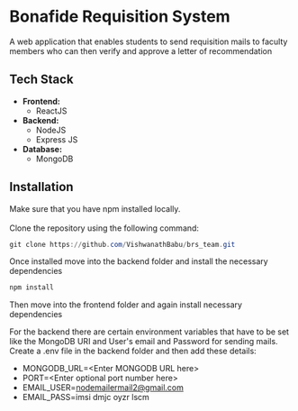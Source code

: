 # Bonafide Requisition System
A web application that enables students to send requisition mails to faculty members who can then verify and approve a letter of recommendation
## Tech Stack
* **Frontend:**
  * ReactJS
* **Backend:**
  * NodeJS
  * Express JS
* **Database:**
  * MongoDB
## Installation
Make sure that you have npm installed locally.<br/><br/>
Clone the repository using the following command:<br/>
```PowerShell
git clone https://github.com/VishwanathBabu/brs_team.git
```
Once installed move into the backend folder and install the necessary dependencies<br />
```PowerShell
npm install
```
Then move into the frontend folder and again install necessary dependencies<br />

For the backend there are certain environment variables that have to be set like the MongoDB URI and User's email and Password for sending mails.
Create a .env file in the backend folder and then add these details:
* MONGODB_URL=\<Enter MONGODB URL here\>
* PORT=\<Enter optional port number here\>
* EMAIL_USER=nodemailermail2@gmail.com
* EMAIL_PASS=imsi dmjc oyzr lscm
